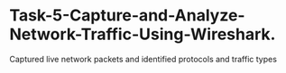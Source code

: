 # Task-5-Capture-and-Analyze-Network-Traffic-Using-Wireshark.
 Captured live network packets and identified protocols and traffic types
